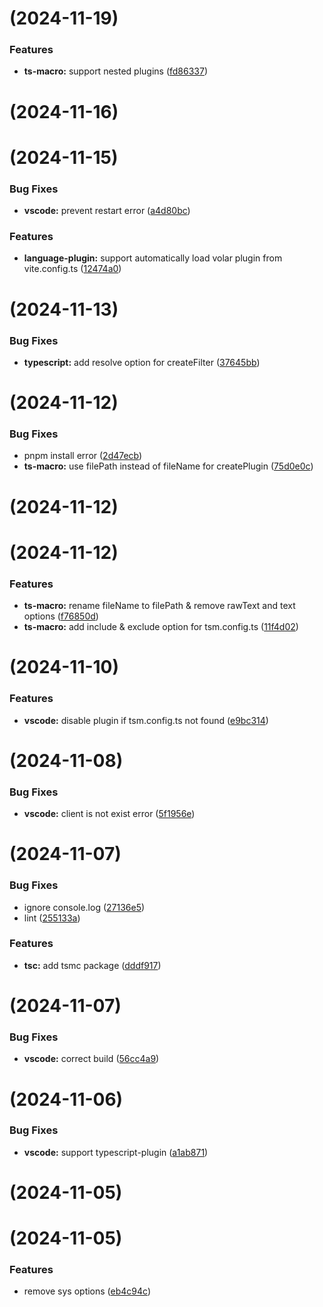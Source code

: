 # [](https://github.com/volarjs/starter/compare/v0.1.7...v) (2024-11-19)


### Features

* **ts-macro:** support nested plugins ([fd86337](https://github.com/volarjs/starter/commit/fd8633709a6d2bf0140f07b32763d541203d4dc2))



# [](https://github.com/volarjs/starter/compare/v0.1.6...v) (2024-11-16)



# [](https://github.com/volarjs/starter/compare/v0.1.5...v) (2024-11-15)


### Bug Fixes

* **vscode:** prevent restart error ([a4d80bc](https://github.com/volarjs/starter/commit/a4d80bc6f1e190bcaf47fa69b07944b9fd9c8919))


### Features

* **language-plugin:** support automatically load volar plugin from vite.config.ts ([12474a0](https://github.com/volarjs/starter/commit/12474a0b674ecd3a804aa8e3f3caab4740cafcf5))



# [](https://github.com/volarjs/starter/compare/v0.1.4...v) (2024-11-13)


### Bug Fixes

* **typescript:** add resolve option for createFilter ([37645bb](https://github.com/volarjs/starter/commit/37645bbcbce08caf3af311d4f9585dbc44c3f06c))



# [](https://github.com/volarjs/starter/compare/v0.1.3...v) (2024-11-12)


### Bug Fixes

* pnpm install error ([2d47ecb](https://github.com/volarjs/starter/commit/2d47ecbb40a70f3368c0dafa5ae3a56696bdad85))
* **ts-macro:** use filePath instead of fileName for createPlugin ([75d0e0c](https://github.com/volarjs/starter/commit/75d0e0c75143418b8015598587b2c5a6526b0664))



# [](https://github.com/volarjs/starter/compare/v0.1.2...v) (2024-11-12)



# [](https://github.com/volarjs/starter/compare/v0.1.1...v) (2024-11-12)


### Features

* **ts-macro:**  rename fileName to filePath & remove rawText and text options ([f76850d](https://github.com/volarjs/starter/commit/f76850d2b7eda90b66479cac5ebe1096d06f1226))
* **ts-macro:** add include & exclude option for tsm.config.ts ([11f4d02](https://github.com/volarjs/starter/commit/11f4d0259c494b215ffbc9a2469fc87ccebedcf3))



# [](https://github.com/volarjs/starter/compare/v0.1.0...v) (2024-11-10)


### Features

* **vscode:** disable plugin if tsm.config.ts not found ([e9bc314](https://github.com/volarjs/starter/commit/e9bc3142aa6cc7207afad219b533d072b1e34287))



# [](https://github.com/volarjs/starter/compare/v0.0.7...v) (2024-11-08)


### Bug Fixes

* **vscode:** client is not exist error ([5f1956e](https://github.com/volarjs/starter/commit/5f1956ef018fabaf2fbb9246f86512cc2098de8d))



# [](https://github.com/volarjs/starter/compare/v0.0.6...v) (2024-11-07)


### Bug Fixes

* ignore console.log ([27136e5](https://github.com/volarjs/starter/commit/27136e5ae2fe87a6241666d6a2923507d573de1f))
* lint ([255133a](https://github.com/volarjs/starter/commit/255133a7371da6353f290c9ca7c032624594053e))


### Features

* **tsc:** add tsmc package ([dddf917](https://github.com/volarjs/starter/commit/dddf9175aa7bcacb471e094c525b72d3bcd43b97))



# [](https://github.com/volarjs/starter/compare/v0.0.5...v) (2024-11-07)


### Bug Fixes

* **vscode:** correct build ([56cc4a9](https://github.com/volarjs/starter/commit/56cc4a9b56c01abff94f810ecd04b46fed4a5358))



# [](https://github.com/volarjs/starter/compare/v0.0.4...v) (2024-11-06)


### Bug Fixes

* **vscode:** support typescript-plugin ([a1ab871](https://github.com/volarjs/starter/commit/a1ab871bb3668d8a51a1d229815b8dbac7294cd8))



# [](https://github.com/volarjs/starter/compare/v0.0.3...v) (2024-11-05)



# [](https://github.com/volarjs/starter/compare/v0.0.2...v) (2024-11-05)


### Features

* remove sys options ([eb4c94c](https://github.com/volarjs/starter/commit/eb4c94c3f0ebdb16b3b4830b7fff447f10e98c28))



